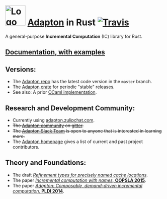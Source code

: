 <img src="http://adapton.org/adapton-logo-bonsai-64.png" alt="Logo" style="width: 64px;"/> [Adapton](http://adapton.org) in Rust  [![Travis](https://api.travis-ci.org/Adapton/adapton.rust.svg?branch=master)](https://travis-ci.org/Adapton/adapton.rust)
====================================================================================

A general-purpose **Incremental Computation** (IC) library for Rust.  

[Documentation, with examples](https://docs.rs/adapton/0/adapton/#programming-model)
-------------------------------------------------------------------------------------

Versions:
---------

- The [Adapton repo](https://github.com/Adapton/adapton.rust) has the latest code version in the `master` branch.  
- The [Adapton crate](https://crates.io/crates/adapton) for periodic "stable" releases.  
- See also: A prior [OCaml implementation](https://github.com/plum-umd/adapton.ocaml).  

Research and Development Community:
--------------------------------------
 - Currently using [adapton.zulipchat.com](https://adapton.zulipchat.com).
 - ~~The [Adapton community](https://gitter.im/Adapton) on [gitter](https://gitter.im/Adapton).~~
 - ~~The [Adapton Slack Team](http://adapton-public.slack.com) is open to anyone that is interested in learning more.~~
 - The [Adapton homepage](http://adapton.org) gives a list of current and past project contributors.

Theory and Foundations:
-----------------------

- The draft [_Refinement types for precisely named cache locations_](https://arxiv.org/abs/1610.00097).  
- The paper [_Incremental computation with names_, **OOPSLA 2015**](http://arxiv.org/abs/1503.07792).  
- The paper [_Adapton: Composable, demand-driven incremental computation_, **PLDI 2014**](http://matthewhammer.org/adapton/).  
